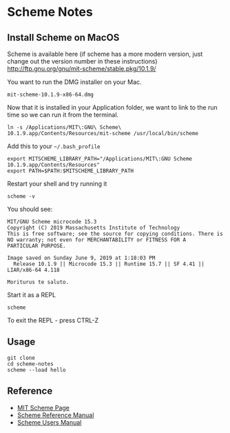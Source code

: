 # Scheme Notes

## Install Scheme on MacOS

Scheme is available here (if scheme has a more modern version, just change out the version number in these instructions)
http://ftp.gnu.org/gnu/mit-scheme/stable.pkg/10.1.9/

You want to run the DMG installer on your Mac.
```
mit-scheme-10.1.9-x86-64.dmg
```

Now that it is installed in your Application folder, we want to link to the run time so we can run it from the terminal.
```
ln -s /Applications/MIT\:GNU\ Scheme\ 10.1.9.app/Contents/Resources/mit-scheme /usr/local/bin/scheme
```

Add this to your ```~/.bash_profile```
```
export MITSCHEME_LIBRARY_PATH="/Applications/MIT\:GNU Scheme 10.1.9.app/Contents/Resources"
export PATH=$PATH:$MITSCHEME_LIBRARY_PATH
```

Restart your shell and try running it
```
scheme -v
```

You should see:
```
MIT/GNU Scheme microcode 15.3
Copyright (C) 2019 Massachusetts Institute of Technology
This is free software; see the source for copying conditions. There is NO warranty; not even for MERCHANTABILITY or FITNESS FOR A
PARTICULAR PURPOSE.

Image saved on Sunday June 9, 2019 at 1:18:03 PM
  Release 10.1.9 || Microcode 15.3 || Runtime 15.7 || SF 4.41 || LIAR/x86-64 4.118

Moriturus te saluto.
```

Start it as a REPL
```
scheme
```
To exit the REPL - press CTRL-Z

## Usage
```
git clone
cd scheme-notes
scheme --load hello
```

## Reference

* [MIT Scheme Page](https://www.gnu.org/software/mit-scheme/)
* [Scheme Reference Manual](https://www.gnu.org/software/mit-scheme/documentation/mit-scheme-ref/index.html)
* [Scheme Users Manual](https://www.gnu.org/software/mit-scheme/documentation/mit-scheme-user/index.html)
